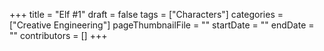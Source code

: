 +++
title = "Elf #1"
draft = false
tags = ["Characters"]
categories = ["Creative Engineering"]
pageThumbnailFile = ""
startDate = ""
endDate = ""
contributors = []
+++
